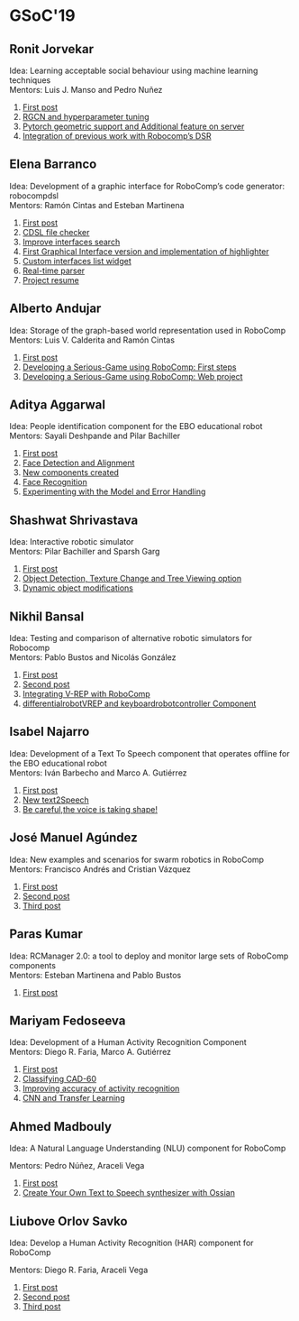 # GSoC'19

## Ronit Jorvekar

Idea: Learning acceptable social behaviour using machine learning techniques  
Mentors: Luis J. Manso and Pedro Nuñez  

1. [First post](/web/gsoc/2019/ronit_jorvekar/post01)
2. [RGCN and hyperparameter tuning](/web/gsoc/2019/ronit_jorvekar/post02)
3. [Pytorch geometric support and Additional feature on server](/web/gsoc/2019/ronit_jorvekar/post03)
3. [Integration of previous work with Robocomp’s DSR](/web/gsoc/2019/ronit_jorvekar/post04)

## Elena Barranco

Idea: Development of a graphic interface for RoboComp’s code generator: robocompdsl  
Mentors: Ramón Cintas and Esteban Martinena  

1. [First post](/web/gsoc/2019/elena_barranco/post01)
2. [CDSL file checker](/web/gsoc/2019/elena_barranco/post02)
3. [Improve interfaces search](/web/gsoc/2019/elena_barranco/post03)
4. [First Graphical Interface version and implementation of highlighter](/web/gsoc/2019/elena_barranco/post04)
5. [Custom interfaces list widget](/web/gsoc/2019/elena_barranco/post05)
6. [Real-time parser](/web/gsoc/2019/elena_barranco/post06)
7. [Project resume](/web/gsoc/2019/elena_barranco/post07)

## Alberto Andujar

Idea: Storage of the graph-based world representation used in RoboComp  
Mentors: Luis V. Calderita and Ramón Cintas  

1. [First post](/web/gsoc/2019/alberto_andujar/post01)
2. [Developing a Serious-Game using RoboComp: First steps](/web/gsoc/2019/alberto_andujar/post02)
3. [Developing a Serious-Game using RoboComp: Web project](/web/gsoc/2019/alberto_andujar/post03)

## Aditya Aggarwal

Idea: People identification component for the EBO educational robot  
Mentors: Sayali Deshpande and Pilar Bachiller  

1. [First post](/web/gsoc/2019/aditya_aggarwal/post01)
2. [Face Detection and Alignment](/web/gsoc/2019/aditya_aggarwal/Post2)
3. [New components created](/web/gsoc/2019/aditya_aggarwal/Post3)
4. [Face Recognition](/web/gsoc/2019/aditya_aggarwal/Post4)
5. [Experimenting with the Model and Error Handling](/web/gsoc/2019/aditya_aggarwal/Post5)


## Shashwat Shrivastava

Idea: Interactive robotic simulator  
Mentors: Pilar Bachiller and Sparsh Garg  

1. [First post](/web/gsoc/2019/shashwat_shrivastava/blog1)
2. [Object Detection, Texture Change and Tree Viewing option](/web/gsoc/2019/shashwat_shrivastava/blog2)
3. [Dynamic object modifications](/web/gsoc/2019/shashwat_shrivastava/blog3)

## Nikhil Bansal

Idea: Testing and comparison of alternative robotic simulators for Robocomp  
Mentors: Pablo Bustos and Nicolás González  

1. [First post](/web/gsoc/2019/nikhil_bansal/post01)
2. [Second post](/web/gsoc/2019/nikhil_bansal/post02)
3. [Integrating V-REP with RoboComp](/web/gsoc/2019/nikhil_bansal/post03)
4. [differentialrobotVREP and keyboardrobotcontroller Component](/web/gsoc/2019/nikhil_bansal/post04)

## Isabel Najarro

Idea: Development of a Text To Speech component that operates offline for the EBO educational robot  
Mentors: Iván Barbecho and Marco A. Gutiérrez  

1. [First post](/web/gsoc/2019/isabel_najarro/post01)
2. [New text2Speech](/web/gsoc/2019/isabel_najarro/post02)
3. [Be careful,the voice is taking shape!](/web/gsoc/2019/isabel_najarro/post03)

## José Manuel Agúndez

Idea: New examples and scenarios for swarm robotics in RoboComp  
Mentors: Francisco Andrés and Cristian Vázquez  

1. [First post](/web/gsoc/2019/jose_manuel_agundez/post01)
2. [Second post](/web/gsoc/2019/jose_manuel_agundez/post02)
3. [Third post](/web/gsoc/2019/jose_manuel_agundez/post03)


## Paras Kumar

Idea: RCManager 2.0: a tool to deploy and monitor large sets of RoboComp components  
Mentors: Esteban Martinena and Pablo Bustos  

1. [First post](/web/gsoc/2019/paras_kumar/post01)


## Mariyam Fedoseeva

Idea: Development of a Human Activity Recognition Component  
Mentors: Diego R. Faria, Marco A. Gutiérrez

1. [First post](/web/gsoc/2019/mariyam_fedoseeva/post01)  
2. [Classifying CAD-60](/web/gsoc/2019/mariyam_fedoseeva/post02)  
3. [Improving accuracy of activity recognition](/web/gsoc/2019/mariyam_fedoseeva/post03)
4. [CNN and Transfer Learning](/web/gsoc/2019/mariyam_fedoseeva/post04)


## Ahmed Madbouly

Idea: A Natural Language Understanding (NLU) component for RoboComp

Mentors: Pedro Núñez, Araceli Vega

1. [First post](/web/gsoc/2019/ahmed-madbouly/post01)
2. [Create Your Own Text to Speech synthesizer with Ossian](/web/gsoc/2019/ahmed-madbouly/post02)


## Liubove Orlov Savko

Idea: Develop a Human Activity Recognition (HAR) component for RoboComp

Mentors: Diego R. Faria, Araceli Vega

1. [First post](/web/gsoc/2019/liubove_orlov_savko/post01)
2. [Second post](/web/gsoc/2019/liubove_orlov_savko/post02)
3. [Third post](/web/gsoc/2019/liubove_orlov_savko/post03)

